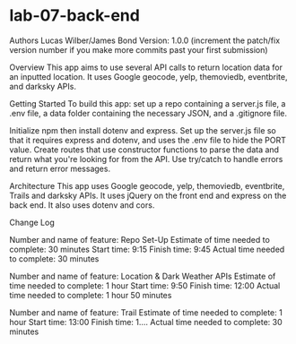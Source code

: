 # lab-07-back-end
Authors Lucas Wilber/James Bond 
Version: 1.0.0 (increment the patch/fix version number if you make more commits past your first submission)

Overview
This app aims to use several API calls to return location data for an inputted location. It uses Google geocode, yelp, themoviedb, eventbrite, and darksky APIs.

Getting Started
To build this app:
set up a repo containing a server.js file, a .env file, a data folder containing the necessary JSON, and a .gitignore file.

Initialize npm then install dotenv and express.
Set up the server.js file so that it requires express and dotenv, and uses the .env file to hide the PORT value.
Create routes that use constructor functions to parse the data and return what you're looking for from the API.
Use try/catch to handle errors and return error messages.

Architecture
This app uses Google geocode, yelp, themoviedb, eventbrite, Trails and darksky APIs. It uses jQuery on the front end and express on the back end. It also uses dotenv and cors.

Change Log

Number and name of feature: Repo Set-Up
Estimate of time needed to complete: 30 minutes
Start time: 9:15
Finish time: 9:45
Actual time needed to complete: 30 minutes

Number and name of feature: Location & Dark Weather APIs
Estimate of time needed to complete: 1 hour
Start time: 9:50
Finish time: 12:00
Actual time needed to complete: 1 hour 50 minutes

Number and name of feature: Trail
Estimate of time needed to complete: 1 hour
Start time: 13:00
Finish time: 1....
Actual time needed to complete: 30 minutes

